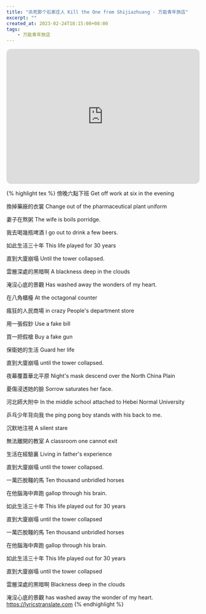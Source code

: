 ```yaml
---
title: "杀死那个石家庄人 Kill the One from Shijiazhuang - 万能青年旅店"
excerpt: ""
created_at: 2023-02-24T18:15:00+08:00
tags:
    - 万能青年旅店
---
```


<iframe style="border-radius:12px" src="https://open.spotify.com/embed/track/2oSyibxNEOnHUYh1J0xNYX?utm_source=generator" width="100%" height="352" frameBorder="0" allowfullscreen="" allow="autoplay; clipboard-write; encrypted-media; fullscreen; picture-in-picture" loading="lazy"></iframe>

{% highlight tex %}
傍晚六點下班
Get off work at six in the evening

換掉藥廠的衣裳
Change out of the pharmaceutical plant uniform

妻子在熬粥
The wife is boils porridge.

我去喝幾瓶啤酒
I go out to drink a few beers.

如此生活三十年
This life played for 30 years

直到大廈崩塌
Until the tower collapsed.

雲層深處的黑暗啊
A blackness deep in the clouds

淹沒心底的景觀
Has washed away the wonders of my heart.

在八角櫃檯
At the octagonal counter

瘋狂的人民商場
in crazy People's department store

用一張假鈔
Use a fake bill

買一把假槍
Buy a fake gun

保衛她的生活
Guard her life

直到大廈崩塌
until the tower collapsed.

夜幕覆蓋華北平原
Night's mask descend over the North China Plain

憂傷浸透她的臉
Sorrow saturates her face.
 
河北師大附中
In the middle school attached to Hebei Normal University

乒乓少年背向我
the ping pong boy stands with his back to me.

沉默地注視
A silent stare

無法離開的教室
A classroom one cannot exit

生活在經驗裏
Living in father's experience

直到大廈崩塌
until the tower collapsed.

一萬匹脫韁的馬
Ten thousand unbridled horses

在他腦海中奔跑
gallop through his brain.
 
如此生活三十年
This life played out for 30 years

直到大廈崩塌
until the tower collapsed

一萬匹脫韁的馬
Ten thousand unbridled horses

在他腦海中奔跑
gallop through his brain.

如此生活三十年
This life played out for 30 years

直到大廈崩塌
until the tower collapsed

雲層深處的黑暗啊
Blackness deep in the clouds

淹沒心底的景觀
has washed away the wonder of my heart.
https://lyricstranslate.com
{% endhighlight %}